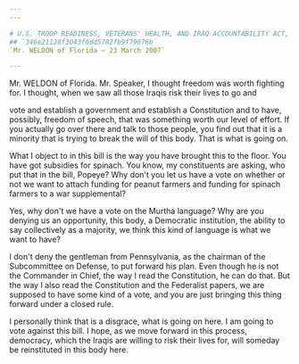 ```yaml
---
---

# U.S. TROOP READINESS, VETERANS' HEALTH, AND IRAQ ACCOUNTABILITY ACT,
## `346e21128f3043f0dd5782fb9f79676b`
`Mr. WELDON of Florida — 23 March 2007`

---
```



Mr. WELDON of Florida. Mr. Speaker, I thought freedom was worth 
fighting for. I thought, when we saw all those Iraqis risk their lives 
to go and


vote and establish a government and establish a Constitution and to 
have, possibly, freedom of speech, that was something worth our level 
of effort. If you actually go over there and talk to those people, you 
find out that it is a minority that is trying to break the will of this 
body. That is what is going on.

What I object to in this bill is the way you have brought this to the 
floor. You have got subsidies for spinach. You know, my constituents 
are asking, who put that in the bill, Popeye? Why don't you let us have 
a vote on whether or not we want to attach funding for peanut farmers 
and funding for spinach farmers to a war supplemental?

Yes, why don't we have a vote on the Murtha language? Why are you 
denying us an opportunity, this body, a Democratic institution, the 
ability to say collectively as a majority, we think this kind of 
language is what we want to have?

I don't deny the gentleman from Pennsylvania, as the chairman of the 
Subcommittee on Defense, to put forward his plan. Even though he is not 
the Commander in Chief, the way I read the Constitution, he can do 
that. But the way I also read the Constitution and the Federalist 
papers, we are supposed to have some kind of a vote, and you are just 
bringing this thing forward under a closed rule.

I personally think that is a disgrace, what is going on here. I am 
going to vote against this bill. I hope, as we move forward in this 
process, democracy, which the Iraqis are willing to risk their lives 
for, will someday be reinstituted in this body here.